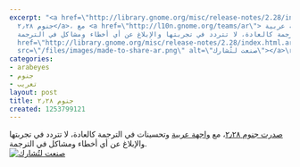 ```yaml
---
excerpt: "<a href=\"http://library.gnome.org/misc/release-notes/2.28/index.html.ar\">صدرت
  جنوم ٢٫٢٨</a>، مع <a href=\"http://l10n.gnome.org/teams/ar\"> واجهة عربية</a> وتحسينات
  في الترجمة كالعادة، لا تتردد في تجربتها والإبلاغ عن أي أخطاء ومشاكل في الترجمة.\r\n<br>\r\n<a
  href=\"http://library.gnome.org/misc/release-notes/2.28/index.html.ar\" align=\"center\"><img
  src=\"/files/images/made-to-share-ar.png\" alt=\"صنعت لتُشارك\"></a>\r\n"
categories:
- arabeyes
- جنوم
- تعريب
layout: post
title: جنوم ٢٫٢٨
created: 1253799121
---
```

<a href="http://library.gnome.org/misc/release-notes/2.28/index.html.ar">صدرت جنوم ٢٫٢٨</a>، مع <a href="http://l10n.gnome.org/teams/ar"> واجهة عربية</a> وتحسينات في الترجمة كالعادة، لا تتردد في تجربتها والإبلاغ عن أي أخطاء ومشاكل في الترجمة.
<br>
<a href="http://library.gnome.org/misc/release-notes/2.28/index.html.ar" align="center"><img src="/files/images/made-to-share-ar.png" alt="صنعت لتُشارك"></a>
